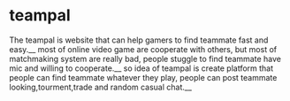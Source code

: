 # teampal
The teampal is website that can help gamers to find teammate fast and easy.__
most of online video game are cooperate with others, but most of matchmaking system are really bad, people stuggle to find teammate have mic and willing to cooperate.__
so idea of teampal is create platform that people can find teammate whatever they play, people can post teammate looking,tourment,trade and random casual chat.__
